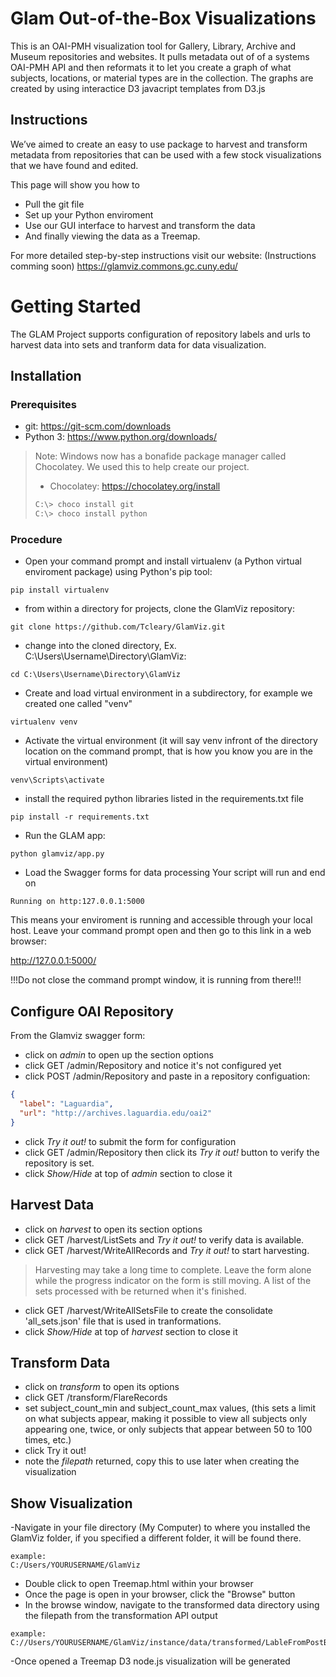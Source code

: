 # Glam Out-of-the-Box Visualizations
This is an OAI-PMH visualization tool for Gallery, Library, Archive and Museum
repositories and websites. It pulls metadata out of of a systems OAI-PMH API 
and then reformats it to let you create a graph of what subjects, locations, 
or material types are in the collection.  The graphs are created by using 
interactice D3 javacript templates from D3.js

## Instructions
  We’ve aimed to create an easy to use package to harvest and transform
  metadata from repositories that can be used with a few stock visualizations
  that we have found and edited.
  
  This page will show you how to
  - Pull the git file
  - Set up your Python enviroment
  - Use our GUI interface to harvest and transform the data
  - And finally viewing the data as a Treemap.

For more detailed step-by-step instructions visit our website:
(Instructions comming soon) https://glamviz.commons.gc.cuny.edu/

# Getting Started

The GLAM Project supports configuration of repository labels and urls to harvest data into sets and tranform data for data visualization.

## Installation
### Prerequisites

* git: https://git-scm.com/downloads
* Python 3: https://www.python.org/downloads/

> Note: Windows now has a bonafide package manager called Chocolatey. We used this to help create our project.
> * Chocolatey: https://chocolatey.org/install
>```bash
>C:\> choco install git
>C:\> choco install python 
>```



### Procedure

* Open your command prompt and install virtualenv (a Python virtual enviroment package) using Python's pip tool:
```
pip install virtualenv
```
* from within a directory for projects, clone the GlamViz repository:
```
git clone https://github.com/Tcleary/GlamViz.git
```
* change into the cloned directory, Ex. C:\Users\Username\Directory\GlamViz:
```
cd C:\Users\Username\Directory\GlamViz
```
* Create and load virtual environment in a subdirectory, for example we created one called "venv"
```
virtualenv venv
```
* Activate the virtual environment (it will say venv infront of the directory location on the command prompt, that is how you know you are in the virtual environment)
```
venv\Scripts\activate
```
* install the required python libraries listed in the requirements.txt file
```
pip install -r requirements.txt
```
* Run the GLAM app:
```
python glamviz/app.py
```
* Load the Swagger forms for data processing
Your script will run and end on 
```
Running on http:127.0.0.1:5000
```
This means your enviroment is running and accessible through your local host. Leave your command prompt open and then go to this link in a web browser:

http://127.0.0.1:5000/

!!!Do not close the command prompt window, it is running from there!!!

## Configure OAI Repository

From the Glamviz swagger form:

- click on *admin* to open up the section options
- click GET /admin/Repository and notice it's not configured yet
- click POST /admin/Repository and paste in a repository configuation:
```json
{
  "label": "Laguardia",
  "url": "http://archives.laguardia.edu/oai2"
}
```   
- click *Try it out!* to submit the form for configuration
- click GET /admin/Repository then click its *Try it out!* button
to verify the repository is set.
- click *Show/Hide* at top of *admin* section to close it

## Harvest Data

- click on *harvest* to open its section options
- click GET /harvest/ListSets and *Try it out!* to verify data is available.
- click GET /harvest/WriteAllRecords and *Try it out!* to start harvesting.
> Harvesting may take a long time to complete. Leave the form alone while
> the progress indicator on the form is still moving.  A list of the sets
> processed with be returned when it's finished.
- click GET /harvest/WriteAllSetsFile to create the consolidate 'all_sets.json'
file that is used in tranformations.
- click *Show/Hide* at top of *harvest* section to close it

## Transform Data

- click on *transform* to open its options
- click GET /transform/FlareRecords
- set subject_count_min and subject_count_max values, (this sets a limit on what subjects appear, making it possible to view all subjects only appearing one, twice, or only subjects that appear between 50 to 100 times, etc.)
- click Try it out!
- note the *filepath* returned, copy this to use later when creating the visualization

## Show Visualization

-Navigate in your file directory (My Computer) to where you installed the GlamViz folder, if you specified a different folder, it will be found there.
```
example:
C:/Users/YOURUSERNAME/GlamViz
```
- Double click to open Treemap.html within your browser
- Once the page is open in your browser, click the "Browse" button
- In the browse window, navigate to the transformed data directory using the filepath from the transformation API output
```
example:
C://Users/YOURUSERNAME/GlamViz/instance/data/transformed/LableFromPostBox/all_sets_min_1_max_100.json
```
-Once opened a Treemap D3 node.js visualization will be generated

